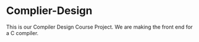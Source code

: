 # Complier-Design
This is our Compiler Design Course Project. We are making the front end for a C compiler.
